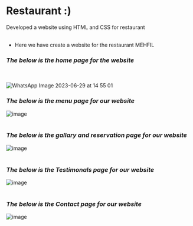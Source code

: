# Restaurant :)
Developed a website using HTML and CSS for restaurant
<br>
<br>
* Here we have create a website for the restaurant MEHFIL<br>
### _The below is the home page for the website_<br>
<br><br>
![WhatsApp Image 2023-06-29 at 14 55 01](https://github.com/subash-ghub/Restaurant/assets/104593776/fe6acefb-8a98-4d8f-83a4-e5c9cccb549a)
### _The below is the menu page for our website_
![image](https://github.com/subash-ghub/Restaurant/assets/104593776/81c6d47f-1f73-40b0-b004-1bc52c90e8ef)
<br><br>
### _The below is the gallary and reservation page for our website_
![image](https://github.com/subash-ghub/Restaurant/assets/104593776/26dc619f-d931-4a18-88ad-abe491354b89)
<br><br>
### _The below is the Testimonals page for our website_
![image](https://github.com/subash-ghub/Restaurant/assets/104593776/13405ca1-ef3d-4477-86d2-89df078f7741)
<br><br>
### _The below is the Contact page for our website_
![image](https://github.com/subash-ghub/Restaurant/assets/104593776/84adb684-3db5-4063-b9dd-16bc31104abc)

